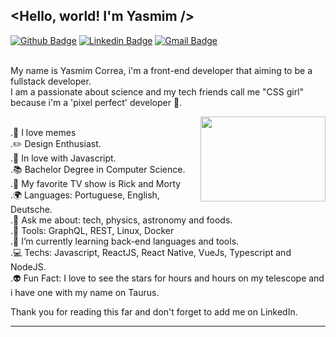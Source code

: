 ## <Hello, world! I'm Yasmim />

  [![Github Badge](https://img.shields.io/badge/-Github-000?style=flat-square&logo=Github&logoColor=white&link=https://github.com/ygcorrea)](https://github.com/ygcorrea)
  [![Linkedin Badge](https://img.shields.io/badge/-LinkedIn-blue?style=flat-square&logo=Linkedin&logoColor=white&link=https://www.linkedin.com/in/ygcorrea/)](https://www.linkedin.com/in/ygcorrea/)
  [![Gmail Badge](https://img.shields.io/badge/-Gmail-c14438?style=flat-square&logo=Gmail&logoColor=white&link=mailto:g.yascorrea@gmail.com)](mailto:g.yascorrea@gmail.com/)

<br/> My name is Yasmim Correa, i'm a front-end developer that aiming to be a fullstack developer. 
<br/>
I am a passionate about science and my tech friends call me "CSS girl" because i'm a 'pixel perfect' developer 🤘.

<img justify="center" align="right" width="200" height="136" src="https://user-images.githubusercontent.com/58710976/87556579-3465da00-c68d-11ea-8fed-ae984c763555.jpg">

<br/>.🌈 I love memes 
<br/>.✏️ Design Enthusiast.
<br/>.💙 In love with Javascript.
<br/>.📚 Bachelor Degree in Computer Science.
<br/>.🌌 My favorite TV show is Rick and Morty
<br/>.🌍 Languages: Portuguese, English, Deutsche.
<br/>.💬 Ask me about: tech, physics, astronomy and foods.
<br/>.🔧 Tools: GraphQL, REST, Linux, Docker
<br/>.🌱 I’m currently learning back-end languages and tools.
<br/>.💻 Techs: Javascript, ReactJS, React Native, VueJs, Typescript and NodeJS.
<br/>.👽 Fun Fact: I love to see the stars for hours and hours on my telescope and i have one with my name on Taurus.

Thank you for reading this far and don't forget to add me on LinkedIn.
<hr/>
